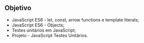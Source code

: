 ## Objetivo

<ul>
  <li>JavaScript ES6 - let, const, arrow functions e template literals;</li>
  <li>JavaScript ES6 - Objects;</li>
  <li>Testes unitários em JavaScript;</li>
  <li>Projeto - JavaScript Testes Unitários.</li>

</ul>
